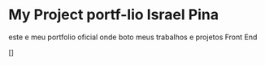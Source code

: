 
# My Project  portf-lio  Israel Pina
este e meu portfolio oficial onde boto meus trabalhos e projetos Front End

[<source src="./video/portfólio.mp4" type="video.mp4">]

